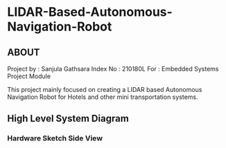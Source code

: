 # LIDAR-Based-Autonomous-Navigation-Robot

## ABOUT
Project by : Sanjula Gathsara
Index No : 210180L
For : Embedded Systems Project Module

This project mainly focused on creating a LIDAR based Autonomous Navigation Robot for Hotels and other mini transportation systems.

## High Level System Diagram

### Hardware Sketch Side View


